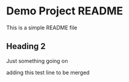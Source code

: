 # Demo Project README

This is a simple README file

## Heading 2

Just something going on

adding this test line to be merged